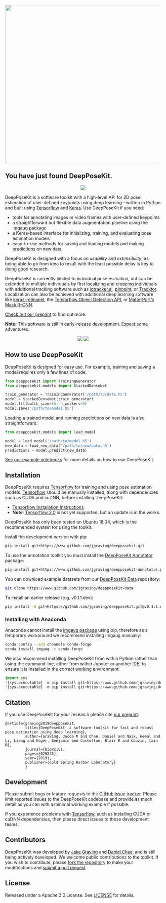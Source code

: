 <p align="center">
<img src="https://github.com/jgraving/DeepPoseKit/blob/master/assets/deepposekit_logo.svg" height="512px">
</p>


You have just found DeepPoseKit.
------------
<p align="center">
<img src="https://github.com/jgraving/jgraving.github.io/blob/master/files/images/Figure1video1.gif" max-height:256px>
</p>

DeepPoseKit is a software toolkit with a high-level API for 2D pose estimation of user-defined keypoints using deep learning—written in Python and built using [Tensorflow](https://github.com/tensorflow/tensorflow) and [Keras](https://www.tensorflow.org/guide/keras). Use DeepPoseKit if you need:

- tools for annotating images or video frames with user-defined keypoints
- a straightforward but flexible data augmentation pipeline using the [imgaug package](https://github.com/aleju/imgaug)
- a Keras-based interface for initializing, training, and evaluating pose estimation models
- easy-to-use methods for saving and loading models and making predictions on new data

DeepPoseKit is designed with a focus on *usability* and *extensibility*, as being able to go from idea to result with the least possible delay is key to doing good research.

DeepPoseKit is currently limited to individual pose esimation, but can be extended to multiple individuals by first localizing and cropping individuals with additional tracking software such as [idtracker.ai](https://idtracker.ai/), [pinpoint](https://github.com/jgraving/pinpoint), or [Tracktor](https://github.com/vivekhsridhar/tracktor). Localization can also be achieved with additional deep learning software like [keras-retinanet](https://github.com/fizyr/keras-retinanet), the [Tensorflow Object Detection API](https://github.com/tensorflow/models/tree/master/research/object_detection), or [MatterPort's Mask R-CNN](https://github.com/matterport/Mask_RCNN).

[Check out our preprint](https://doi.org/10.1101/620245) to find out more.

**Note:** This software is still in early-release development. Expect some adventures.

<p align="center">
<img src="https://github.com/jgraving/jgraving.github.io/blob/master/files/images/zebra.gif" max-height:256px>
<img src="https://github.com/jgraving/jgraving.github.io/blob/master/files/images/locust.gif" max-height:256px>
</p>

How to use DeepPoseKit
------------
DeepPoseKit is designed for easy use. For example, training and saving a model requires only a few lines of code:
```python
from deepposekit import TrainingGenerator
from deepposekit.models import StackedDenseNet

train_generator = TrainingGenerator('/path/to/data.h5')
model = StackedDenseNet(train_generator)
model.fit(batch_size=16, n_workers=8)
model.save('/path/to/model.h5')
```
Loading a trained model and running predictions on new data is also straightforward:
```python
from deepposekit.models import load_model

model = load_model('/path/to/model.h5')
new_data = load_new_data('/path/to/new/data.h5')
predictions = model.predict(new_data)
```
[See our example notebooks](https://github.com/jgraving/deepposekit/blob/master/examples/) for more details on how to use DeepPoseKit.


Installation
------------

DeepPoseKit requires [Tensorflow](https://github.com/tensorflow/tensorflow) for training and using pose estimation models. [Tensorflow](https://github.com/tensorflow/tensorflow) should be manually installed, along with dependencies such as CUDA and cuDNN, before installing DeepPoseKit:

- [Tensorflow Installation Instructions](https://www.tensorflow.org/install)
- **Note**: [Tensorflow 2.0](https://www.tensorflow.org/beta) is not yet supported, but an update is in the works.

DeepPoseKit has only been tested on Ubuntu 18.04, which is the recommended system for using the toolkit. 

Install the development version with pip:
```bash
pip install git+https://www.github.com/jgraving/deepposekit.git
```

To use the annotation toolkit you must install the [DeepPoseKit Annotator](https://www.github.com/jgraving/deepposekit-annotator) package:
```bash
pip install git+https://www.github.com/jgraving/deepposekit-annotator.git
```

You can download example datasets from our [DeepPoseKit Data](https://github.com/jgraving/deepposekit-data) repository:
```bash
git clone https://www.github.com/jgraving/deepposekit-data
```

To install an earlier release (e.g. v0.1.1.dev):
```bash
pip install -U git+https://github.com/jgraving/deepposekit.git@v0.1.1.dev
```

### Installing with Anaconda
Anaconda cannot install the [imgaug package](https://github.com/aleju/imgaug) using pip, therefore as a temporary workaround we recommend installing imgaug manually:
```bash
conda config --add channels conda-forge
conda install imgaug -c conda-forge
```
We also recommend installing DeepPoseKit from within Python rather than using the command line, either from within Jupyter or another IDE, to ensure it is installed in the correct working environment:
```python
import sys
!{sys.executable} -m pip install git+https://www.github.com/jgraving/deepposekit.git
!{sys.executable} -m pip install git+https://www.github.com/jgraving/deepposekit-annotator.git
```

Citation
---------
If you use DeepPoseKit for your research please cite [our preprint](https://doi.org/10.1101/620245):

    @article{graving2019deepposekit,
             title={DeepPoseKit, a software toolkit for fast and robust pose estimation using deep learning},
             author={Graving, Jacob M and Chae, Daniel and Naik, Hemal and Li, Liang and Koger, Benjamin and Costelloe, Blair R and Couzin, Iain D},
             journal={bioRxiv},
             pages={620245},
             year={2019},
             publisher={Cold Spring Harbor Laboratory}
             }


Development
-------------
Please submit bugs or feature requests to the [GitHub issue tracker](https://github.com/jgraving/deepposekit/issues/new). Please limit reported issues to the DeepPoseKit codebase and provide as much detail as you can with a minimal working example if possible. 

If you experience problems with [Tensorflow](https://github.com/tensorflow/tensorflow), such as installing CUDA or cuDNN dependencies, then please direct issues to those development teams.

Contributors
------------
DeepPoseKit was developed by [Jake Graving](https://github.com/jgraving) and [Daniel Chae](https://github.com/dchaebae), and is still being actively developed. We welcome public contributions to the toolkit. If you wish to contribute, please [fork the repository](https://help.github.com/en/articles/fork-a-repo) to make your modifications and [submit a pull request](https://help.github.com/en/articles/creating-a-pull-request-from-a-fork).

License
------------
Released under a Apache 2.0 License. See [LICENSE](https://github.com/jgraving/deepposekit/blob/master/LICENSE) for details.
